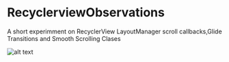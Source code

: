 # RecyclerviewObservations
A short experimment on RecyclerView LayoutManager scroll callbacks,Glide Transitions and Smooth Scrolling Clases

![alt text](https://github.com/jami4n/RecyclerviewObservations/blob/master/tester.gif)
